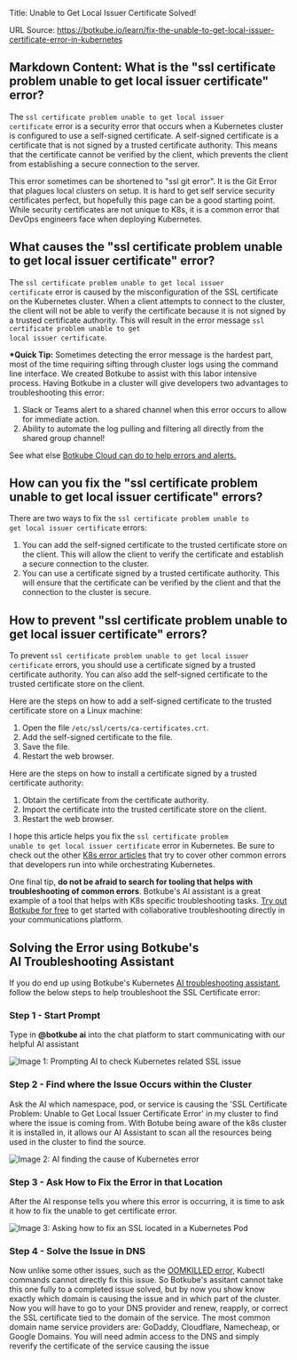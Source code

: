 Title: Unable to Get Local Issuer Certificate Solved!

URL Source: https://botkube.io/learn/fix-the-unable-to-get-local-issuer-certificate-error-in-kubernetes

Markdown Content:
What is the "ssl certificate problem unable to get local issuer certificate" error?
-----------------------------------------------------------------------------------

The <code>ssl certificate problem unable to get local issuer certificate</code> error is a security error that occurs when a Kubernetes cluster is configured to use a self-signed certificate. A self-signed certificate is a certificate that is not signed by a trusted certificate authority. This means that the certificate cannot be verified by the client, which prevents the client from establishing a secure connection to the server.

This error sometimes can be shortened to "ssl git error". It is the Git Error that plagues local clusters on setup. It is hard to get self service security certificates perfect, but hopefully this page can be a good starting point. While security certificates are not unique to K8s, it is a common error that DevOps engineers face when deploying Kubernetes.

What causes the "ssl certificate problem unable to get local issuer certificate" error?
---------------------------------------------------------------------------------------

The <code>ssl certificate problem unable to get local issuer certificate</code> error is caused by the misconfiguration of the SSL certificate on the Kubernetes cluster. When a client attempts to connect to the cluster, the client will not be able to verify the certificate because it is not signed by a trusted certificate authority. This will result in the error message <code>ssl certificate problem unable to get local issuer certificate</code>.

**\*Quick Tip:** Sometimes detecting the error message is the hardest part, most of the time requiring sifting through cluster logs using the command line interface. We created Botkube to assist with this labor intensive process. Having Botkube in a cluster will give developers two advantages to troubleshooting this error:

1.  Slack or Teams alert to a shared channel when this error occurs to allow for immediate action.
2.  Ability to automate the log pulling and filtering all directly from the shared group channel!

See what else [Botkube Cloud can do to help errors and alerts.](https://botkube.io/features)

How can you fix the "ssl certificate problem unable to get local issuer certificate" errors?
--------------------------------------------------------------------------------------------

There are two ways to fix the <code>ssl certificate problem unable to get local issuer certificate</code> errors:

1.  You can add the self-signed certificate to the trusted certificate store on the client. This will allow the client to verify the certificate and establish a secure connection to the cluster.
2.  You can use a certificate signed by a trusted certificate authority. This will ensure that the certificate can be verified by the client and that the connection to the cluster is secure.

How to prevent "ssl certificate problem unable to get local issuer certificate" errors?
---------------------------------------------------------------------------------------

To prevent <code>ssl certificate problem unable to get local issuer certificate</code> errors, you should use a certificate signed by a trusted certificate authority. You can also add the self-signed certificate to the trusted certificate store on the client.

Here are the steps on how to add a self-signed certificate to the trusted certificate store on a Linux machine:

1.  Open the file <code>/etc/ssl/certs/ca-certificates.crt</code>.
2.  Add the self-signed certificate to the file.
3.  Save the file.
4.  Restart the web browser.

Here are the steps on how to install a certificate signed by a trusted certificate authority:

1.  Obtain the certificate from the certificate authority.
2.  Import the certificate into the trusted certificate store on the client.
3.  Restart the web browser.

I hope this article helps you fix the <code>ssl certificate problem unable to get local issuer certificate</code> error in Kubernetes. Be sure to check out the other [K8s error articles](https://botkube.io/learn-main-topic/errors) that try to cover other common errors that developers run into while orchestrating Kubernetes.

One final tip, **do not be afraid to search for tooling that helps with troubleshooting of common errors**. Botkube's AI assistant is a great example of a tool that helps with K8s specific troubleshooting tasks. [Try out Botkube for free](https://app.botkube.io/) to get started with collaborative troubleshooting directly in your communications platform.

Solving the Error using Botkube's AI Troubleshooting Assistant
--------------------------------------------------------------

If you do end up using Botkube's Kubernetes [AI troubleshooting assistant](https://botkube.io/blog/explore-the-new-era-of-aiops-with-botkubes-ai-assistant), follow the below steps to help troubleshoot the SSL Certificate error:

### Step 1 - Start Prompt

Type in **@botkube ai** into the chat platform to start communicating with our helpful AI assistant

![Image 1: Prompting AI to check Kubernetes related SSL issue](https://cdn.prod.website-files.com/634fabb21508d6c9db9bc46f/663e739b18498714e3ffd411_Botkube%20AI%20prompt.png)

### Step 2 - Find where the Issue Occurs within the Cluster  

Ask the AI which namespace, pod, or service is causing the 'SSL Certificate Problem: Unable to Get Local Issuer Certificate Error' in my cluster to find where the issue is coming from. With Botube being aware of the k8s cluster it is installed in, it allows our AI Assistant to scan all the resources being used in the cluster to find the source.

![Image 2: AI finding the cause of Kubernetes error](https://cdn.prod.website-files.com/634fabb21508d6c9db9bc46f/663e7600646f66c7c3f9ff46_SSL%20AI%20question%201.png)

### Step 3 - Ask How to Fix the Error in that Location

After the AI response tells you where this error is occurring, it is time to ask it how to fix the unable to get certificate error.

![Image 3: Asking how to fix an SSL located in a Kubernetes Pod](https://cdn.prod.website-files.com/634fabb21508d6c9db9bc46f/663e7a1d79a3f8aa5b90904c_AI%20prompt%202.png)

### Step 4 - Solve the Issue in DNS

Now unlike some other issues, such as the [OOMKILLED error](https://botkube.io/learn/what-is-oomkilled), Kubectl commands cannot directly fix this issue. So Botkube's assitant cannot take this one fully to a completed issue solved, but by now you show know exactly which domain is causing the issue and in which part of the cluster. Now you will have to go to your DNS provider and renew, reapply, or correct the SSL certificate tied to the domain of the service. The most common domain name service providers are: GoDaddy, Cloudflare, Namecheap, or Google Domains. You will need admin access to the DNS and simply reverify the certificate of the service causing the issue
